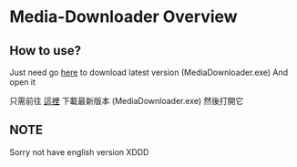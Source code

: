 # Media-Downloader Overview
## How to use?
Just need go [here](https://github.com/weiwei-hacking/media-downloader/releases) to download latest version (MediaDownloader.exe)
And open it

只需前往 [這裡](https://github.com/weiwei-hacking/media-downloader/releases) 下載最新版本 (MediaDownloader.exe)
然後打開它

## NOTE
Sorry not have english version XDDD
